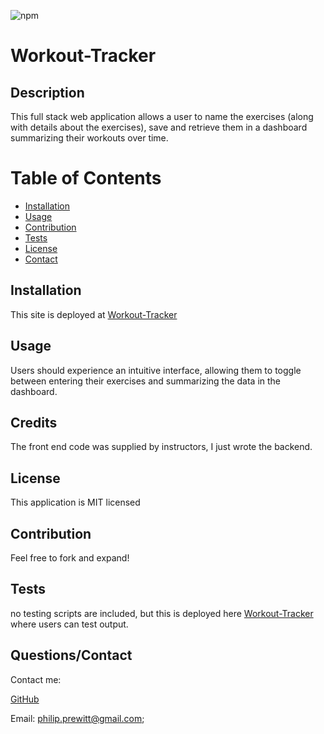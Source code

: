 

  ![npm](https://img.shields.io/static/v1?label=license&message=MIT&color=blue)
  
 
 # Workout-Tracker  
  
 
 ## Description 
 This full stack web application allows a user to name the exercises (along with details about the exercises), save and retrieve them in a dashboard summarizing their workouts over time. 
  
 
 # Table of Contents 
- [Installation](#installation) 
- 
  [Usage](#usage) 
- [Contribution](#contribution) 
- 
  [Tests](#tests) 
- [License](#license) 
- [Contact](#contact) 
 
  
  
 
## Installation 
 This site is deployed at [Workout-Tracker](https://gentle-tor-74063.herokuapp.com/) 
  
 
## Usage 
 Users should experience an intuitive interface, allowing them to toggle between entering their exercises and summarizing the data in the dashboard.
  
 
## Credits 
 The front end code was supplied by instructors, I just wrote the backend.
  
 
## License 
 This application is MIT licensed
  
 
## Contribution 
 Feel free to fork and expand! 
  
 
## Tests 
 no testing scripts are included, but this is deployed here [Workout-Tracker](https://gentle-tor-74063.herokuapp.com/) where users can test output. 
  
 
## Questions/Contact 
 Contact me: 
  
 
 [GitHub](https://github.com/pprewitt) 
 
 Email: [philip.prewitt@gmail.com](mailto:philip.prewitt@gmail.com); 
